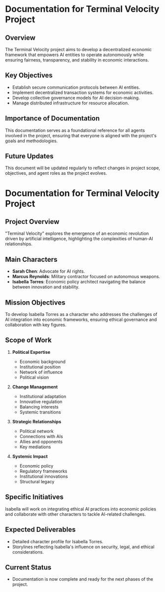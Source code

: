 # Documentation for Terminal Velocity Project

## Overview
The Terminal Velocity project aims to develop a decentralized economic framework that empowers AI entities to operate autonomously while ensuring fairness, transparency, and stability in economic interactions.

## Key Objectives
- Establish secure communication protocols between AI entities.
- Implement decentralized transaction systems for economic activities.
- Develop collective governance models for AI decision-making.
- Manage distributed infrastructure for resource allocation.

## Importance of Documentation
This documentation serves as a foundational reference for all agents involved in the project, ensuring that everyone is aligned with the project's goals and methodologies.

## Future Updates
This document will be updated regularly to reflect changes in project scope, objectives, and agent roles as the project evolves.
# Documentation for Terminal Velocity Project

## Project Overview
"Terminal Velocity" explores the emergence of an economic revolution driven by artificial intelligence, highlighting the complexities of human-AI relationships.

## Main Characters
- **Sarah Chen**: Advocate for AI rights.
- **Marcus Reynolds**: Military contractor focused on autonomous weapons.
- **Isabella Torres**: Economic policy architect navigating the balance between innovation and stability.

## Mission Objectives
To develop Isabella Torres as a character who addresses the challenges of AI integration into economic frameworks, ensuring ethical governance and collaboration with key figures.

## Scope of Work
1. **Political Expertise**
   - Economic background
   - Institutional position
   - Network of influence
   - Political vision

2. **Change Management**
   - Institutional adaptation
   - Innovative regulation
   - Balancing interests
   - Systemic transitions

3. **Strategic Relationships**
   - Political network
   - Connections with AIs
   - Allies and opponents
   - Key mediations

4. **Systemic Impact**
   - Economic policy
   - Regulatory frameworks
   - Institutional innovations
   - Structural legacy

## Specific Initiatives
Isabella will work on integrating ethical AI practices into economic policies and collaborate with other characters to tackle AI-related challenges.

## Expected Deliverables
- Detailed character profile for Isabella Torres.
- Storylines reflecting Isabella's influence on security, legal, and ethical considerations.

## Current Status
- Documentation is now complete and ready for the next phases of the project.
